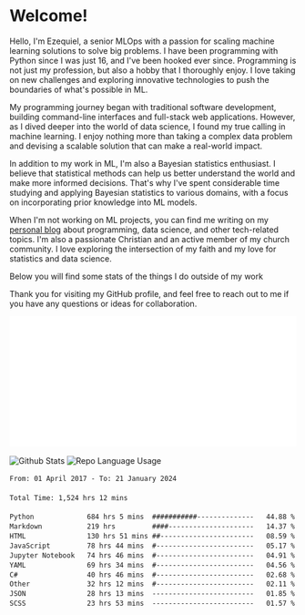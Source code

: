 # Welcome!

Hello, I'm Ezequiel, a senior MLOps with a passion for scaling machine learning solutions to solve big problems. I have been programming with Python since I was just 16, and I've been hooked ever since. Programming is not just my profession, but also a hobby that I thoroughly enjoy. I love taking on new challenges and exploring innovative technologies to push the boundaries of what's possible in ML.

My programming journey began with traditional software development, building command-line interfaces and full-stack web applications. However, as I dived deeper into the world of data science, I found my true calling in machine learning. I enjoy nothing more than taking a complex data problem and devising a scalable solution that can make a real-world impact.

In addition to my work in ML, I'm also a Bayesian statistics enthusiast. I believe that statistical methods can help us better understand the world and make more informed decisions. That's why I've spent considerable time studying and applying Bayesian statistics to various domains, with a focus on incorporating prior knowledge into ML models.

When I'm not working on ML projects, you can find me writing on my [personal blog](https://elc.github.io) about programming, data science, and other tech-related topics. I'm also a passionate Christian and an active member of my church community. I love exploring the intersection of my faith and my love for statistics and data science.

Below you will find some stats of the things I do outside of my work

Thank you for visiting my GitHub profile, and feel free to reach out to me if you have any questions or ideas for collaboration.

![RSS Feed](metrics.plugin.rss.svg)

![Github Stats](https://github-readme-stats.vercel.app/api?username=elc&show_icons=true&theme=gruvbox&border_radius=20&include_all_commits=true&count_private=true&card_width=450) ![Repo Language Usage](https://github-readme-stats.vercel.app/api/top-langs?username=elc&show_icons=true&theme=gruvbox&border_radius=20&include_all_commits=true&count_private=true&layout=compact&langs_count=5&card_width=400)


<!--START_SECTION:waka-->

```txt
From: 01 April 2017 - To: 21 January 2024

Total Time: 1,524 hrs 12 mins

Python             684 hrs 5 mins  ###########--------------   44.88 %
Markdown           219 hrs         ####---------------------   14.37 %
HTML               130 hrs 51 mins ##-----------------------   08.59 %
JavaScript         78 hrs 44 mins  #------------------------   05.17 %
Jupyter Notebook   74 hrs 46 mins  #------------------------   04.91 %
YAML               69 hrs 34 mins  #------------------------   04.56 %
C#                 40 hrs 46 mins  #------------------------   02.68 %
Other              32 hrs 12 mins  #------------------------   02.11 %
JSON               28 hrs 13 mins  -------------------------   01.85 %
SCSS               23 hrs 53 mins  -------------------------   01.57 %
```

<!--END_SECTION:waka-->
